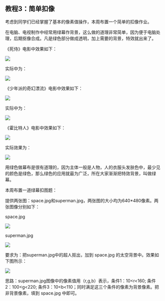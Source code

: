 ## 教程3：简单扣像

考虑到同学们已经掌握了基本的像素值操作，本周布置一个简单的扣像作业。

在电脑、电视制作中经常用绿幕作背景，这么做的道理非常简单，因为便于电脑处理，后期抠像合成。凡是绿色部分做成透明，加上需要的背景，特效就出来了。

《死侍》电影中效果如下：

![](http://ww1.sinaimg.cn/large/6deb72a3ly1fwg83duzvoj20f608f7fl.jpg)

实际中为：

![](http://ww1.sinaimg.cn/large/6deb72a3ly1fwg83sn4prj20f408hdn8.jpg)



《少年派的奇幻漂流》电影中效果如下：

![](http://ww1.sinaimg.cn/large/6deb72a3ly1fwg85k2vnnj20f608cna8.jpg)

实际中为：

![](http://ww1.sinaimg.cn/large/6deb72a3ly1fwg865n27fj20f508bahp.jpg)



《霍比特人》电影中效果如下：

![](http://ww1.sinaimg.cn/large/6deb72a3ly1fwg87c9wybj20f309mgyv.jpg)

实际效果为：

![](http://ww1.sinaimg.cn/large/6deb72a3ly1fwg87refwmj20f009mam1.jpg)



用绿色做幕布是很有道理的，因为主体一般是人物，人的衣服头发肤色中，最少见的颜色是绿色，那么绿色的应用就最为广泛，所在大家渐渐把特效背景，叫做绿幕。

本周布置一道绿幕扣图题：

提供两张图：space.jpg和superman.jpg，两张图的大小均为640*480像素。两张图像分别如下：

space.jpg

![](http://ww1.sinaimg.cn/large/6deb72a3ly1fwg8crwsl4j20hs0dcju4.jpg)



superman.jpg

![](http://ww1.sinaimg.cn/large/6deb72a3ly1fwg8dir8dlj20hs0dcn23.jpg)



要求为：把superman.jpg中的超人抠出，加到 space.jpg 的太空背景中。效果如下图所示：

![](http://ww1.sinaimg.cn/large/6deb72a3ly1fwg8m4r5aej20hs0dd403.jpg)



思路：superman.jpg图像中的像素值用（r,g,b）表示，条件1：10<r<160; 条件2：100<g<220; 条件3：10<b<110；同时满足这三个条件的像素为背景像素。把非背景像素，填到 space.jpg 中即可。

